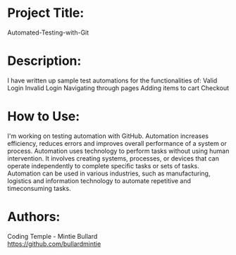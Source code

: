 # Project Title:
 Automated-Testing-with-Git

# Description:
I have written up sample test automations for the functionalities of:
Valid Login
Invalid Login
Navigating through pages
Adding items to cart
Checkout

# How to Use:
I'm working on testing automation with GitHub. Automation increases efficiency, reduces errors and improves overall performance of a system or process. Automation uses technology to perform tasks without using human intervention. It involves creating systems, processes, or devices that can operate independently to complete specific tasks or sets of tasks. Automation can be used in various industries, such as manufacturing, logistics and information technology to automate repetitive and timeconsuming tasks.

# Authors:
Coding Temple - Mintie Bullard                 
https://github.com/bullardmintie
